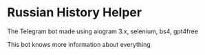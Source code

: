 # Russian History Helper
The Telegram bot made using aiogram 3.x, selenium, bs4, gpt4free

This bot knows more information about everything


